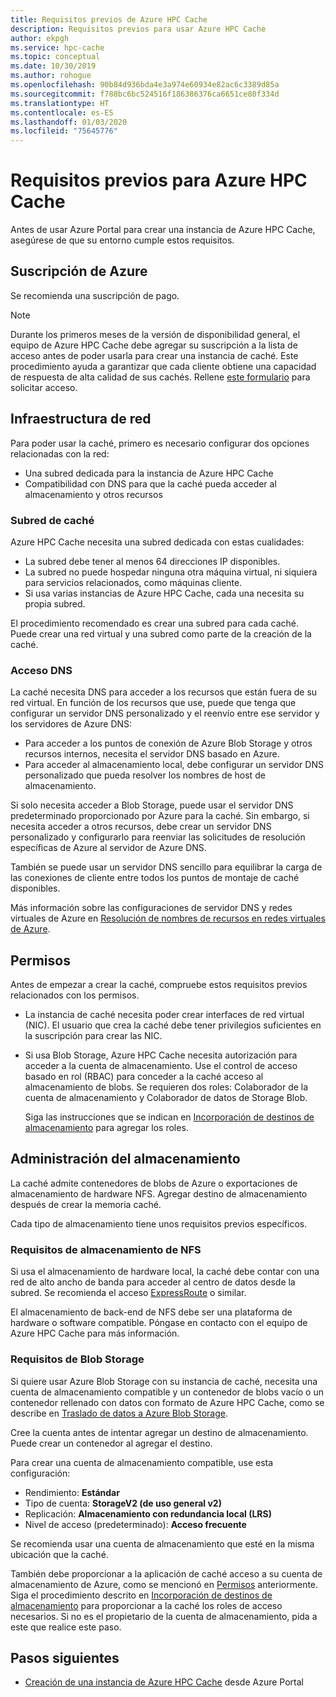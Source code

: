 ```yaml
---
title: Requisitos previos de Azure HPC Cache
description: Requisitos previos para usar Azure HPC Cache
author: ekpgh
ms.service: hpc-cache
ms.topic: conceptual
ms.date: 10/30/2019
ms.author: rohogue
ms.openlocfilehash: 90b84d936bda4e3a974e60934e82ac6c3389d85a
ms.sourcegitcommit: f788bc6bc524516f186386376ca6651ce80f334d
ms.translationtype: HT
ms.contentlocale: es-ES
ms.lasthandoff: 01/03/2020
ms.locfileid: "75645776"
---
```

# <a name="prerequisites-for-azure-hpc-cache"></a>Requisitos previos para Azure HPC Cache

Antes de usar Azure Portal para crear una instancia de Azure HPC Cache, asegúrese de que su entorno cumple estos requisitos.

## <a name="azure-subscription"></a>Suscripción de Azure

Se recomienda una suscripción de pago.

> [!NOTE]
> Durante los primeros meses de la versión de disponibilidad general, el equipo de Azure HPC Cache debe agregar su suscripción a la lista de acceso antes de poder usarla para crear una instancia de caché. Este procedimiento ayuda a garantizar que cada cliente obtiene una capacidad de respuesta de alta calidad de sus cachés. Rellene [este formulario](https://aka.ms/onboard-hpc-cache) para solicitar acceso.

## <a name="network-infrastructure"></a>Infraestructura de red

Para poder usar la caché, primero es necesario configurar dos opciones relacionadas con la red:

* Una subred dedicada para la instancia de Azure HPC Cache
* Compatibilidad con DNS para que la caché pueda acceder al almacenamiento y otros recursos

### <a name="cache-subnet"></a>Subred de caché

Azure HPC Cache necesita una subred dedicada con estas cualidades:

* La subred debe tener al menos 64 direcciones IP disponibles.
* La subred no puede hospedar ninguna otra máquina virtual, ni siquiera para servicios relacionados, como máquinas cliente.
* Si usa varias instancias de Azure HPC Cache, cada una necesita su propia subred.

El procedimiento recomendado es crear una subred para cada caché. Puede crear una red virtual y una subred como parte de la creación de la caché.

### <a name="dns-access"></a>Acceso DNS

La caché necesita DNS para acceder a los recursos que están fuera de su red virtual. En función de los recursos que use, puede que tenga que configurar un servidor DNS personalizado y el reenvío entre ese servidor y los servidores de Azure DNS:

* Para acceder a los puntos de conexión de Azure Blob Storage y otros recursos internos, necesita el servidor DNS basado en Azure.
* Para acceder al almacenamiento local, debe configurar un servidor DNS personalizado que pueda resolver los nombres de host de almacenamiento.

Si solo necesita acceder a Blob Storage, puede usar el servidor DNS predeterminado proporcionado por Azure para la caché. Sin embargo, si necesita acceder a otros recursos, debe crear un servidor DNS personalizado y configurarlo para reenviar las solicitudes de resolución específicas de Azure al servidor de Azure DNS.

También se puede usar un servidor DNS sencillo para equilibrar la carga de las conexiones de cliente entre todos los puntos de montaje de caché disponibles.

Más información sobre las configuraciones de servidor DNS y redes virtuales de Azure en [Resolución de nombres de recursos en redes virtuales de Azure](https://docs.microsoft.com/azure/virtual-network/virtual-networks-name-resolution-for-vms-and-role-instances).

## <a name="permissions"></a>Permisos

Antes de empezar a crear la caché, compruebe estos requisitos previos relacionados con los permisos.

* La instancia de caché necesita poder crear interfaces de red virtual (NIC). El usuario que crea la caché debe tener privilegios suficientes en la suscripción para crear las NIC.

* Si usa Blob Storage, Azure HPC Cache necesita autorización para acceder a la cuenta de almacenamiento. Use el control de acceso basado en rol (RBAC) para conceder a la caché acceso al almacenamiento de blobs. Se requieren dos roles: Colaborador de la cuenta de almacenamiento y Colaborador de datos de Storage Blob.

  Siga las instrucciones que se indican en [Incorporación de destinos de almacenamiento](hpc-cache-add-storage.md#add-the-access-control-roles-to-your-account) para agregar los roles.

## <a name="storage-infrastructure"></a>Administración del almacenamiento

La caché admite contenedores de blobs de Azure o exportaciones de almacenamiento de hardware NFS. Agregar destino de almacenamiento después de crear la memoria caché.

Cada tipo de almacenamiento tiene unos requisitos previos específicos.

### <a name="nfs-storage-requirements"></a>Requisitos de almacenamiento de NFS

Si usa el almacenamiento de hardware local, la caché debe contar con una red de alto ancho de banda para acceder al centro de datos desde la subred. Se recomienda el acceso [ExpressRoute](https://docs.microsoft.com/azure/expressroute/) o similar.

El almacenamiento de back-end de NFS debe ser una plataforma de hardware o software compatible. Póngase en contacto con el equipo de Azure HPC Cache para más información.

### <a name="blob-storage-requirements"></a>Requisitos de Blob Storage

Si quiere usar Azure Blob Storage con su instancia de caché, necesita una cuenta de almacenamiento compatible y un contenedor de blobs vacío o un contenedor rellenado con datos con formato de Azure HPC Cache, como se describe en [Traslado de datos a Azure Blob Storage](hpc-cache-ingest.md).

Cree la cuenta antes de intentar agregar un destino de almacenamiento. Puede crear un contenedor al agregar el destino.

Para crear una cuenta de almacenamiento compatible, use esta configuración:

* Rendimiento: **Estándar**
* Tipo de cuenta: **StorageV2 (de uso general v2)**
* Replicación: **Almacenamiento con redundancia local (LRS)**
* Nivel de acceso (predeterminado): **Acceso frecuente**

Se recomienda usar una cuenta de almacenamiento que esté en la misma ubicación que la caché.
<!-- clarify location - same region or same resource group or same virtual network? -->

También debe proporcionar a la aplicación de caché acceso a su cuenta de almacenamiento de Azure, como se mencionó en [Permisos](#permissions) anteriormente. Siga el procedimiento descrito en [Incorporación de destinos de almacenamiento](hpc-cache-add-storage.md#add-the-access-control-roles-to-your-account) para proporcionar a la caché los roles de acceso necesarios. Si no es el propietario de la cuenta de almacenamiento, pida a este que realice este paso.

## <a name="next-steps"></a>Pasos siguientes

* [Creación de una instancia de Azure HPC Cache](hpc-cache-create.md) desde Azure Portal
